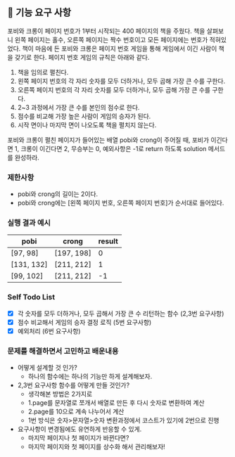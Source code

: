 ## 🚀 기능 요구 사항

포비와 크롱이 페이지 번호가 1부터 시작되는 400 페이지의 책을 주웠다. 책을 살펴보니 왼쪽 페이지는 홀수, 오른쪽 페이지는 짝수 번호이고 모든 페이지에는 번호가 적혀있었다. 책이 마음에 든 포비와 크롱은 페이지 번호 게임을 통해 게임에서 이긴 사람이 책을 갖기로 한다. 페이지 번호 게임의 규칙은 아래와 같다.

1. 책을 임의로 펼친다.
2. 왼쪽 페이지 번호의 각 자리 숫자를 모두 더하거나, 모두 곱해 가장 큰 수를 구한다.
3. 오른쪽 페이지 번호의 각 자리 숫자를 모두 더하거나, 모두 곱해 가장 큰 수를 구한다.
4. 2~3 과정에서 가장 큰 수를 본인의 점수로 한다.
5. 점수를 비교해 가장 높은 사람이 게임의 승자가 된다.
6. 시작 면이나 마지막 면이 나오도록 책을 펼치지 않는다.

포비와 크롱이 펼친 페이지가 들어있는 배열 pobi와 crong이 주어질 때, 포비가 이긴다면 1, 크롱이 이긴다면 2, 무승부는 0, 예외사항은 -1로 return 하도록 solution 메서드를 완성하라.

### 제한사항

- pobi와 crong의 길이는 2이다.
- pobi와 crong에는 [왼쪽 페이지 번호, 오른쪽 페이지 번호]가 순서대로 들어있다.

### 실행 결과 예시

| pobi       | crong      | result |
| ---------- | ---------- | ------ |
| [97, 98]   | [197, 198] | 0      |
| [131, 132] | [211, 212] | 1      |
| [99, 102]  | [211, 212] | -1     |

### Self Todo List

- [x] 각 숫자를 모두 더하거나, 모두 곱해서 가장 큰 수 리턴하는 함수 (2,3번 요구사항)
- [x] 점수 비교해서 게임의 승자 결정 로직 (5번 요구사항)
- [x] 예외처리 (6번 요구사항)

### 문제를 해결하면서 고민하고 배운내용

- 어떻게 설계할 것 인가?
  - 하나의 함수에는 하나의 기능만 하게 설계해보자.
- 2,3번 요구사항 함수를 어떻게 만들 것인가?
  - 생각해본 방법은 2가지로
  - 1.page를 문자열로 쪼개서 배열로 만든 후 다시 숫자로 변환하여 계산
  - 2.page를 10으로 계속 나누어서 계산
  - 1번 방식은 숫자>문자열>숫자 변환과정에서 코스트가 있기에 2번으로 진행
- 요구사항이 변경됨에도 유연하게 반응할 수 있게.
  - 마지막 페이지나 첫 페이지가 바뀐다면?
  - 마지막 페이지와 첫 페이지를 상수화 해서 관리해보자!
